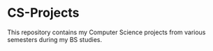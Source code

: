 # CS-Projects
This repository contains my Computer Science projects from various semesters during my BS studies.
